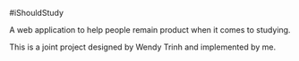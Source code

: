 #iShouldStudy

A web application to help people remain product when it comes to studying.

This is a joint project designed by Wendy Trinh and implemented by me.